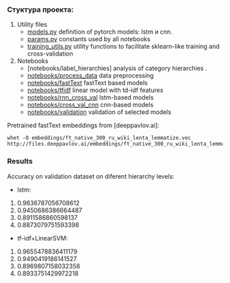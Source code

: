 ### Стуктура проекта:

1.  Utility files
    * [models.py](https://github.com/Kommiu/avito-category-prediction/blob/master/models.py)
definition of pytorch models: lstm и cnn.
    * [params.py](https://github.com/Kommiu/avito-category-prediction/blob/master/params.py)
    constants used by all notebooks
    * [training_utils.py](https://github.com/Kommiu/avito-category-prediction/blob/master/training_utils.py)
    utility functions to facilitate sklearn-like training and cross-validation
2. Notebooks
    * [notebooks/label_hierarchies] analysis of category hierarchies .
    *  [notebooks/process_data](https://github.com/Kommiu/avito-category-prediction/blob/master/notebooks/process_data.ipynb)  data preprocessing
    * [notebooks/fastText](https://github.com/Kommiu/avito-category-prediction/blob/master/notebooks/fastText.ipynb)  fastText based models
    *  [notebooks/tfidf](https://github.com/Kommiu/avito-category-prediction/blob/master/notebooks/tfidf.ipynb) linear model with td-idf features
    * [notebooks/rnn_cross_val](https://github.com/Kommiu/avito-category-prediction/blob/master/notebooks/rnn_cross_val.ipynb) lstm-based models
    * [notebooks/cross_val_сnn](https://github.com/Kommiu/avito-category-prediction/blob/master/notebooks/cross_val_cnn.ipynb) cnn-based models
    * [notebooks/validation](https://github.com/Kommiu/avito-category-prediction/blob/master/notebooks/validation.ipynb)  validation of selected models

Pretrained fastText embeddings from [deeppavlov.ai]:
```console
whet -O embeddings/ft_native_300_ru_wiki_lenta_lemmatize.vec http://files.deeppavlov.ai/embeddings/ft_native_300_ru_wiki_lenta_lemmatize/ft_native_300_ru_wiki_lenta_lemmatize.vec
```


### Results
Accuracy on validation dataset on diferent hierarchy levels:
* lstm:
1. 0.9636787056708612
2. 0.9450686386664487
3. 0.8911586860598137
4. 0.8873079751593398
* tf-idf+LinearSVM:
1. 0.9655478836411179
2. 0.9490419186141527
3. 0.8969807158032358
4. 0.8933751429972218

